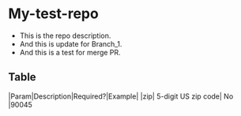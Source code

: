 # My-test-repo

* This is the repo description.  
* And this is update for Branch_1.  
* And this is a test for merge PR.
## Table
|Param|Description|Required?|Example|
|zip| 5-digit US zip code| No |90045
